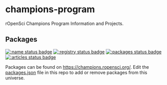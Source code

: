 # champions-program

rOpenSci Champions Program Information and Projects.

## Packages

[![:name status badge](https://ropensci-champions.r-universe.dev/badges/:name)](https://ropensci-champions.r-universe.dev/)
[![:registry status badge](https://ropensci-champions.r-universe.dev/badges/:registry)](https://ropensci-champions.r-universe.dev/)
[![:packages status badge](https://ropensci-champions.r-universe.dev/badges/:packages)](https://ropensci-champions.r-universe.dev/)
[![:articles status badge](https://ropensci-champions.r-universe.dev/badges/:articles)](https://ropensci-champions.r-universe.dev/)


Packages can be found on https://champions.ropensci.org/. Edit the [packages.json](packages.json) file in this repo to add or remove packages from this universe.
